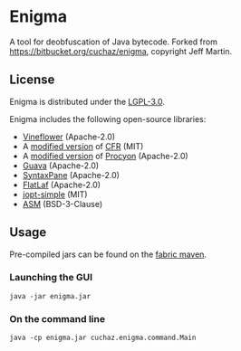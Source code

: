 # Enigma

A tool for deobfuscation of Java bytecode. Forked from <https://bitbucket.org/cuchaz/enigma>, copyright Jeff Martin.

## License

Enigma is distributed under the [LGPL-3.0](LICENSE).

Enigma includes the following open-source libraries:

- [Vineflower](https://github.com/Vineflower/vineflower) (Apache-2.0)
- A [modified version](https://github.com/FabricMC/cfr) of [CFR](https://github.com/leibnitz27/cfr) (MIT)
- A [modified version](https://github.com/FabricMC/procyon) of [Procyon](https://bitbucket.org/mstrobel/procyon) (Apache-2.0)
- [Guava](https://github.com/google/guava) (Apache-2.0)
- [SyntaxPane](https://github.com/Sciss/SyntaxPane) (Apache-2.0)
- [FlatLaf](https://github.com/JFormDesigner/FlatLaf) (Apache-2.0)
- [jopt-simple](https://github.com/jopt-simple/jopt-simple) (MIT)
- [ASM](https://asm.ow2.io/) (BSD-3-Clause)

## Usage

Pre-compiled jars can be found on the [fabric maven](https://maven.fabricmc.net/cuchaz/enigma-swing/).

### Launching the GUI

`java -jar enigma.jar`

### On the command line

`java -cp enigma.jar cuchaz.enigma.command.Main`
